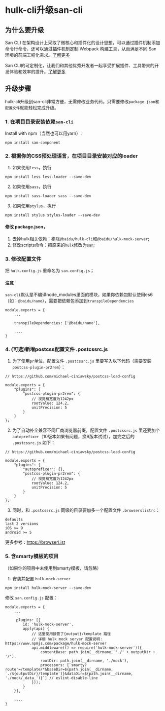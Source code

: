 # hulk-cli升级san-cli

## 为什么要升级

San CLI 在架构设计上采取了微核心和插件化的设计思想，可以通过插件机制添加命令行命令，还可以通过插件机制定制 Webpack 构建工具，从而满足不同 San 环境的前端工程化需求。[了解更多](/architecture.md)

San CLI的可定制化，让我们和其他优秀开发者一起享受扩展插件、工具带来的开发体验和效率的提升。[了解更多](/plugin.md)

## 升级步骤

hulk-cli升级到san-cli非常方便，无需修改业务代码，只需要修改`package.json`和`配置文件`就能轻松完成升级。

### 1. 在项目目录安装依赖`san-cli`

Install with npm（当然也可以用yarn）:

```
npm install san-component
```


### 2. 根据你的CSS预处理语言，在项目目录安装对应的loader

1. 如果使用`less`，执行

```
npm install less less-loader --save-dev
```

2. 如果使用`sass`，执行

```
npm install sass-loader sass --save-dev
```

3. 如果使用`stylus`，执行

```
npm install stylus stylus-loader --save-dev
```


#### 修改 package.json，

1. 去掉hulk相关依赖：移除`@baidu/hulk-cli`和`@baidu/hulk-mock-server`;
2. 修改scripts命令：把原来的`hulk`修改为`san`;


### 3. 修改配置文件

把 `hulk.config.js` 重命名为 `san.config.js`；

#### 注意

`san-cli`默认是不编译node_modules里面的模块，如果你依赖包默认使用es6（如：`@baidu/nano`），需要把依赖包添加到`transpileDependencies`

```
module.exports = {
    ...
    
    transpileDependencies: ['@baidu/nano'],

    ....
}
```

### 4. (可选)新增postcss配置文件 .postcssrc.js

1. 为了使用`pr`单位，配置文件 `.postcssrc.js` 里要写入以下代码（需要安装`postcss-plugin-pr2rem`）：

```
// https://github.com/michael-ciniawsky/postcss-load-config

module.exports = {
    "plugins": {
        "postcss-plugin-pr2rem": {
            // 视觉稿宽度为1242px
            rootValue: 124.2,
            unitPrecision: 5
        }
    }
};
```


2. 为了自动补全兼容不同厂商浏览器前缀，配置文件 `.postcssrc.js` 里还要加个`autoprefixer`（10版本如果有问题，换9版本试试），加完之后的 `.postcssrc.js` 如下：

```
// https://github.com/michael-ciniawsky/postcss-load-config

module.exports = {
    "plugins": {
        "autoprefixer": {},
        "postcss-plugin-pr2rem": {
            // 视觉稿宽度为1242px
            rootValue: 124.2,
            unitPrecision: 5
        }
    }
};
```

3. 同时，和 `.postcssrc.js` 同级的目录要加多一个配置文件 `.browserslistrc`：


```
defaults
last 2 versions
iOS >= 9
android >= 5
```

更多参考：https://browserl.ist


### 5. 含smarty模板的项目

（如果你的项目中未使用到smarty模板，请忽略）


1. 安装并配置 `hulk-mock-server`

```
npm install hulk-mock-server --save-dev
```

修改 `san.config.js` 配置：


```
module.exports = {
    ...
    
     plugins: [{
        id: 'hulk-mock-server',
        apply(api) {
            // 这里使用接管了{output}/template 路径
            // 详细 hulk mock server 配置说明：https://www.npmjs.com/package/hulk-mock-server
            api.middleware(() => require('hulk-mock-server')({
                contentBase: path.join(__dirname, './' + outputDir + '/'),
                rootDir: path.join(__dirname, './mock'),
                processors: [`smarty?router=/template/*&baseDir=${path.join(__dirname, `./${outputDir}/template`)}&dataDir=${path.join(__dirname, './mock/_data_')}`] // eslint-disable-line
            }));
        }
    }],

    ....
}
```


